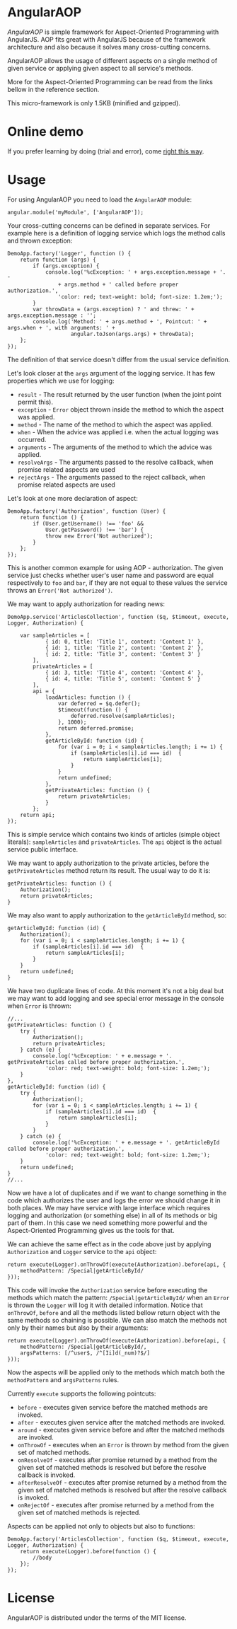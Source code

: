AngularAOP
===========

*AngularAOP* is simple framework for Aspect-Oriented Programming with AngularJS.
AOP fits great with AngularJS because of the framework architecture and also because it solves many cross-cutting concerns.

AngularAOP allows the usage of different aspects on a single method of given service or applying given aspect to all service's methods.

More for the Aspect-Oriented Programming can be read from the links bellow in the reference section.

This micro-framework is only 1.5KB (minified and gzipped).

Online demo
============

If you prefer learning by doing (trial and error), come [right this way](http://plnkr.co/edit/bA2A4FfnwTf1hZeGQvvc?p=preview).

Usage
======

For using AngularAOP you need to load the `AngularAOP` module:

    angular.module('myModule', ['AngularAOP']);

Your cross-cutting concerns can be defined in separate services. For example here is a definition of logging service which logs the method calls and thrown exception:

    DemoApp.factory('Logger', function () {
        return function (args) {
            if (args.exception) {
                console.log('%cException: ' + args.exception.message + '. '
                    + args.method + ' called before proper authorization.',
                    'color: red; text-weight: bold; font-size: 1.2em;');
            }
            var throwData = (args.exception) ? ' and threw: ' + args.exception.message : '';
            console.log('Method: ' + args.method + ', Pointcut: ' + args.when + ', with arguments: ' +
                        angular.toJson(args.args) + throwData);
        };
    });

The definition of that service doesn't differ from the usual service definition.

Let's look closer at the `args` argument of the logging service.
It has few properties which we use for logging:

* `result` - The result returned by the user function (when the joint point permit this).
* `exception` - `Error` object thrown inside the method to which the aspect was applied.
* `method` - The name of the method to which the aspect was applied.
* `when` - When the advice was applied i.e. when the actual logging was occurred.
* `arguments` - The arguments of the method to which the advice was applied.
* `resolveArgs` - The arguments passed to the resolve callback, when promise related aspects are used
* `rejectArgs` - The arguments passed to the reject callback, when promise related aspects are used


Let's look at one more declaration of aspect:

    DemoApp.factory('Authorization', function (User) {
        return function () {
            if (User.getUsername() !== 'foo' &&
                User.getPassword() !== 'bar') {
                throw new Error('Not authorized');
            }
        };
    });

This is another common example for using AOP - authorization. The given service just checks whether user's user name and password are equal respectively to `foo` and `bar`, if they are not equal to these values the service throws an `Error('Not authorized')`.

We may want to apply authorization for reading news:

    DemoApp.service('ArticlesCollection', function ($q, $timeout, execute, Logger, Authorization) {

        var sampleArticles = [
                { id: 0, title: 'Title 1', content: 'Content 1' },
                { id: 1, title: 'Title 2', content: 'Content 2' },
                { id: 2, title: 'Title 3', content: 'Content 3' }
            ],
            privateArticles = [
                { id: 3, title: 'Title 4', content: 'Content 4' },
                { id: 4, title: 'Title 5', content: 'Content 5' }
            ],
            api = {
                loadArticles: function () {
                    var deferred = $q.defer();
                    $timeout(function () {
                        deferred.resolve(sampleArticles);
                    }, 1000);
                    return deferred.promise;
                },
                getArticleById: function (id) {
                    for (var i = 0; i < sampleArticles.length; i += 1) {
                        if (sampleArticles[i].id === id)  {
                            return sampleArticles[i];
                        }
                    }
                    return undefined;
                },
                getPrivateArticles: function () {
                    return privateArticles;
                }
            };
        return api;
    });

This is simple service which contains two kinds of articles (simple object literals): `sampleArticles` and `privateArticles`.
The `api` object is the actual service public interface.

We may want to apply authorization to the private articles, before the `getPrivateArticles` method return its result.
The usual way to do it is:

    getPrivateArticles: function () {
        Authorization();
        return privateArticles;
    }

We may also want to apply authorization to the `getArticleById` method, so:

    getArticleById: function (id) {
        Authorization();
        for (var i = 0; i < sampleArticles.length; i += 1) {
            if (sampleArticles[i].id === id)  {
                return sampleArticles[i];
            }
        }
        return undefined;
    }

We have two duplicate lines of code. At this moment it's not a big deal but we may want to add logging and see special error message in the console when `Error` is thrown:


    //...
    getPrivateArticles: function () {
        try {
            Authorization();
            return privateArticles;
        } catch (e) {
            console.log('%cException: ' + e.message + '. getPrivateArticles called before proper authorization.',
                'color: red; text-weight: bold; font-size: 1.2em;');
        }
    },
    getArticleById: function (id) {
        try {
            Authorization();
            for (var i = 0; i < sampleArticles.length; i += 1) {
                if (sampleArticles[i].id === id)  {
                    return sampleArticles[i];
                }
            }
        } catch (e) {
            console.log('%cException: ' + e.message + '. getArticleById called before proper authorization.',
                'color: red; text-weight: bold; font-size: 1.2em;');
        }
        return undefined;
    }
    //...

Now we have a lot of duplicates and if we want to change something in the code which authorizes the user and logs the error we should change it in both places. We may have service with large interface which requires logging and authorization (or something else) in all of its methods or big part of them. In this case we need something more powerful and the Aspect-Oriented Programming gives us the tools for that.

We can achieve the same effect as in the code above just by applying `Authorization` and `Logger` service to the `api` object:

    return execute(Logger).onThrowOf(execute(Authorization).before(api, {
        methodPattern: /Special|getArticleById/
    }));

This code will invoke the `Authorization` service before executing the methods which match the pattern: `/Special|getArticleById/` when an `Error` is thrown the `Logger` will log it with detailed information.
Notice that `onThrowOf`, `before` and all the methods listed bellow return object with the same methods so chaining is possible.
We can also match the methods not only by their names but also by their arguments:


    return execute(Logger).onThrowOf(execute(Authorization).before(api, {
        methodPattern: /Special|getArticleById/,
        argsPatterns: [/^user$, /^[Ii]d(_num)?$/]
    }));

Now the aspects will be applied only to the methods which match both the `methodPattern` and `argsPatterns` rules.

Currently `execute` supports the following pointcuts:

* `before` - executes given service before the matched methods are invoked.
* `after` - executes given service after the matched methods are invoked.
* `around` - executes given service before and after the matched methods are invoked.
* `onThrowOf` - executes when an `Error` is thrown by method from the given set of matched methods.
* `onResolveOf` - executes after promise returned by a method from the given set of matched methods is resolved but before the resolve callback is invoked.
* `afterResolveOf` - executes after promise returned by a method from the given set of matched methods is resolved but after the resolve callback is invoked.
* `onRejectOf` - executes after promise returned by a method from the given set of matched methods is rejected.

Aspects can be applied not only to objects but also to functions:

    DemoApp.factory('ArticlesCollection', function ($q, $timeout, execute, Logger, Authorization) {
        return execute(Logger).before(function () {
            //body
        });
    });

License
=======

AngularAOP is distributed under the terms of the MIT license.
